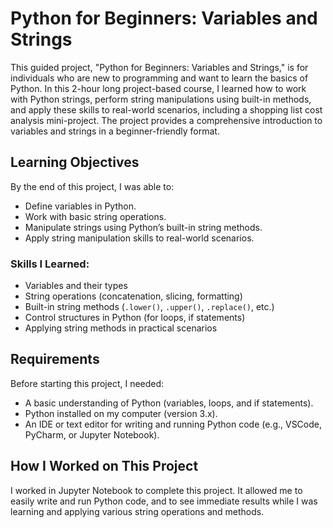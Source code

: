 # Python for Beginners: Variables and Strings

This guided project, "Python for Beginners: Variables and Strings," is for individuals who are new to programming and want to learn the basics of Python. In this 2-hour long project-based course, I learned how to work with Python strings, perform string manipulations using built-in methods, and apply these skills to real-world scenarios, including a shopping list cost analysis mini-project. The project provides a comprehensive introduction to variables and strings in a beginner-friendly format.

## Learning Objectives
By the end of this project, I was able to:
- Define variables in Python.
- Work with basic string operations.
- Manipulate strings using Python’s built-in string methods.
- Apply string manipulation skills to real-world scenarios.

### Skills I Learned:
- Variables and their types
- String operations (concatenation, slicing, formatting)
- Built-in string methods (`.lower()`, `.upper()`, `.replace()`, etc.)
- Control structures in Python (for loops, if statements)
- Applying string methods in practical scenarios

## Requirements
Before starting this project, I needed:
- A basic understanding of Python (variables, loops, and if statements).
- Python installed on my computer (version 3.x).
- An IDE or text editor for writing and running Python code (e.g., VSCode, PyCharm, or Jupyter Notebook).

## How I Worked on This Project
I worked in Jupyter Notebook to complete this project. It allowed me to easily write and run Python code, and to see immediate results while I was learning and applying various string operations and methods.
